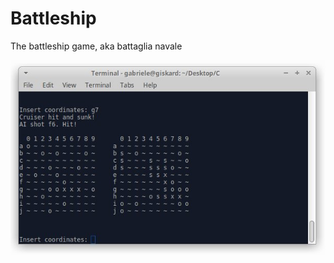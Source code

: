 # Battleship
The battleship game, aka battaglia navale

![Alt text](BattleshipScreen.jpeg?raw=true "")

